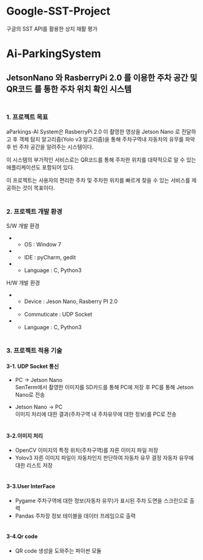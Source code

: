 # Google-SST-Project
구글의 SST API를 활용한 상지 재활 평가

# Ai-ParkingSystem
## JetsonNano 와 RasberryPi 2.0 를 이용한 주차 공간 및 QR코드 를 통한 주차 위치 확인 시스템<br/><br/>

### **1. 프로젝트 목표**

aParkings-AI System은 RasberryPi 2.0 이 촬영한 영상을 Jetson Nano 로 전달하고 후 객체 탐지 알고리즘(Yolo v3 알고리즘)을 통해 주차구역내 자동차의 유무를 파악 후 빈 주차 공간을 알려주는 시스템이다. 

이 시스템의 부가적인 서비스로는 QR코드를 통해 주차한 위치를 대략적으로 알 수 있는 애플리케이션도 포함되어 있다. 

이 프로젝트는 사용자의 편리한 주차 및 주차한 위치를 빠르게 찾을 수 있는 서비스를 제공하는 것이 목표이다.<br/><br/>


### **2. 프로젝트 개발 환경**

S/W 개발 환경
* - OS : Window 7
* - IDE : pyCharm, gedit
* - Language : C, Python3

H/W 개발 환경
* - Device : Jeson Nano, Rasberry PI 2.0
* - Commuticate : UDP Socket
* - Language : C, Python3<br/><br/>

### **3. 프로젝트 적용 기술**

#### 3-1. UDP Socket 통신
- PC → Jetson Nano  
SenTerm에서 촬영한 이미지를 SD카드를 통해 PC에 저장 후 PC를 통해 Jetson Nano로 전송

- Jetson Nano → PC  
이미지 처리에 대한 결과(주차구역 내 주차유무에 대한 정보)를 PC로 전송<br/><br/>

#### 3-2.이미지 처리
- OpenCV
이미지의 특정 위치(주차구역)를 자른 이미지 파일 저장
- Yolov3
자른 이미지 파일이 자동차인지 판단하여 자동차 유무 결정
자동차 유무에 대한 리스트 저장<br/><br/>

#### 3-3.User InterFace
- Pygame
주차구역에 대한 정보(자동차 유무)가 표시된 주차 도면을 스크린으로 출력
- Pandas
주차장 정보 테이블을 데이터 프레임으로 출력<br/><br/>

#### 3-4.Qr code
- QR code 생성을 도와주는 파이썬 모듈<br/><br/>
















